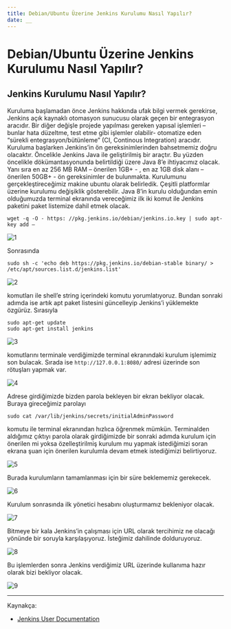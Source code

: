 ```yaml
---
title: Debian/Ubuntu Üzerine Jenkins Kurulumu Nasıl Yapılır?
date: __
---
```


# Debian/Ubuntu Üzerine Jenkins Kurulumu Nasıl Yapılır?

## Jenkins Kurulumu Nasıl Yapılır?
Kuruluma başlamadan önce Jenkins hakkında ufak bilgi vermek gerekirse, Jenkins açık kaynaklı otomasyon sunucusu olarak geçen bir entegrasyon aracıdır. Bir diğer değişle projede yapılması gereken yapısal işlemleri – bunlar hata düzeltme, test etme gibi işlemler olabilir- otomatize eden “sürekli entegrasyon/bütünleme” (CI, Continous Integration) aracıdır.
Kuruluma başlarken Jenkins’in ön gereksinimlerinden bahsetmemiz doğru olacaktır. Öncelikle Jenkins Java ile geliştirilmiş bir araçtır. Bu yüzden öncelikle dökümantasyonunda belirtildiği üzere Java 8’e ihtiyacımız olacak. Yanı sıra en az 256 MB RAM – önerilen 1GB+ - , en az 1GB disk alanı – önerilen 50GB+ -  ön gereksinimler de bulunmakta.
Kurulumunu gerçekleştireceğimiz makine ubuntu olarak belirledik. Çeşitli platformlar üzerine kurulumu değişiklik gösterebilir.
Java 8’in kurulu olduğundan emin olduğumuzda terminal ekranında vereceğimiz ilk iki komut ile Jenkins paketini paket listemize dahil etmek olacak. 

```
wget -q -O - https: //pkg.jenkins.io/debian/jenkins.io.key | sudo apt-key add –
```

![1](/images/jenkins-kurulum/1.PNG)


Sonrasında
```
sudo sh -c 'echo deb https://pkg.jenkins.io/debian-stable binary/ > /etc/apt/sources.list.d/jenkins.list'
``` 

![2](/images/jenkins-kurulum/2.PNG)


komutları ile shell’e string içerindeki komutu yorumlatıyoruz.  Bundan sonraki adımda ise artık apt paket listesini güncelleyip Jenkins’i yüklemekte özgürüz. Sırasıyla 

```
sudo apt-get update
sudo apt-get install jenkins
```

![3](/images/jenkins-kurulum/3.PNG)

komutlarını terminale verdiğimizde terminal ekranındaki kurulum işlemimiz son bulacak. Sırada ise `http://127.0.0.1:8080/` adresi üzerinde son rötuşları yapmak var.

![4](/images/jenkins-kurulum/4.PNG)


Adrese girdiğimizde bizden parola bekleyen bir ekran bekliyor olacak. Buraya gireceğimiz parolayı 

```
sudo cat /var/lib/jenkins/secrets/initialAdminPassword
```
komutu ile terminal ekranından hızlıca öğrenmek mümkün. Terminalden aldığımız çıktıyı parola olarak girdiğimizde bir sonraki adımda kurulum için önerilen mi yoksa özelleştirilmiş kurulum mu yapmak istediğimizi soran ekrana şuan için önerilen kurulumla devam etmek istediğimizi belirtiyoruz.

![5](/images/jenkins-kurulum/5.PNG)



Burada kurulumların tamamlanması için bir süre beklememiz gerekecek.

![6](/images/jenkins-kurulum/6.PNG)


Kurulum sonrasında ilk yönetici hesabını oluşturmamız bekleniyor olacak.

![7](/images/jenkins-kurulum/7.PNG)


Bitmeye bir kala Jenkins’in çalışması için URL olarak tercihimiz ne olacağı yönünde bir soruyla karşılaşıyoruz. İsteğimiz dahilinde dolduruyoruz. 

![8](/images/jenkins-kurulum/8.PNG)


Bu işlemlerden sonra Jenkins verdiğimiz URL üzerinde kullanıma hazır olarak bizi bekliyor olacak.

![9](/images/jenkins-kurulum/9.PNG)

<hr>

Kaynakça:

- [Jenkins User Documentation](https://www.jenkins.io/doc/)